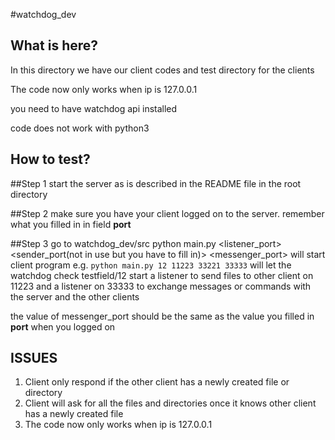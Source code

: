 #watchdog_dev

What is here?
----------------------------
In this directory we have our client codes and test directory for the clients

The code now only works when ip is 127.0.0.1

you need to have watchdog api installed

code does not work with python3



How to test?
----------------------------
##Step 1
start the server as is described in the README file in the root directory

##Step 2
make sure you have your client logged on to the server. remember what you filled
in in field __port__

##Step 3
go to watchdog_dev/src
python main.py <directory inside testfield> <listener_port> <sender_port(not in use but you have to fill in)> <messenger_port>
will start client program
e.g.
`python main.py 12 11223 33221 33333` will let the watchdog check testfield/12
start a listener to send files to other client on 11223 and a listener on 33333 to
exchange messages or commands with the server and the other clients

the value of messenger_port should be the same as the value you filled in __port__ when you logged on

ISSUES
---------------------------
1. Client only respond if the other client has a newly created file or directory
2. Client will ask for all the files and directories once it knows other client has a
    newly created file
3. The code now only works when ip is 127.0.0.1
